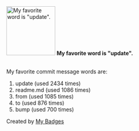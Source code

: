 <img src="https://github.com/my-badges/my-badges/blob/master/src/all-badges/favorite-word/favorite-word.png?raw=true" alt="My favorite word is &quot;update&quot;." title="My favorite word is &quot;update&quot;." width="128">
<strong>My favorite word is &quot;update&quot;.</strong>
<br><br>

My favorite commit message words are:

1. update (used 2434 times)
2. readme.md (used 1086 times)
3. from (used 1085 times)
4. to (used 876 times)
5. bump (used 700 times)


Created by <a href="https://github.com/my-badges/my-badges">My Badges</a>